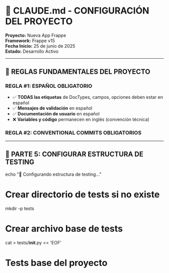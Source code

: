 # 🤖 CLAUDE.md - CONFIGURACIÓN DEL PROYECTO

**Proyecto:** Nueva App Frappe  
**Framework:** Frappe v15  
**Fecha Inicio:** 25 de junio de 2025  
**Estado:** Desarrollo Activo  

---

## 🎯 **REGLAS FUNDAMENTALES DEL PROYECTO**

### **REGLA #1: ESPAÑOL OBLIGATORIO**
- ✅ **TODAS las etiquetas** de DocTypes, campos, opciones deben estar en español
- ✅ **Mensajes de validación** en español
- ✅ **Documentación de usuario** en español
- ❌ **Variables y código** permanecen en inglés (convención técnica)

### **REGLA #2: CONVENTIONAL COMMITS OBLIGATORIOS**

---

## 🧪 **PARTE 5: CONFIGURAR ESTRUCTURA DE TESTING**


echo "🧪 Configurando estructura de testing..."

# Crear directorio de tests si no existe
mkdir -p tests

# Crear archivo base de tests
cat > tests/__init__.py << 'EOF'
# Tests base del proyecto
